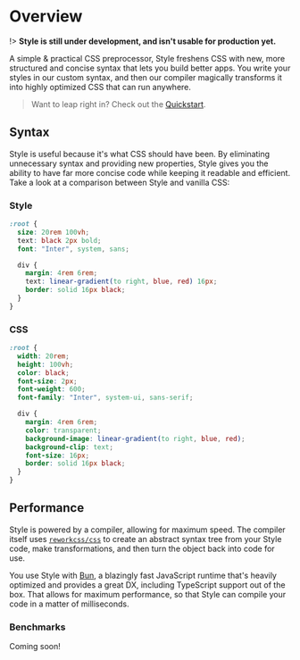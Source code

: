 # Overview

!> **Style is still under development, and isn't usable for production yet.**

A simple &amp; practical CSS preprocessor, Style freshens CSS with new, more structured and concise syntax that lets you build better apps. You write your styles in our custom syntax, and then our compiler magically transforms it into highly optimized CSS that can run anywhere.

> Want to leap right in? Check out the [Quickstart](getting-started/quickstart.md).

## Syntax

Style is useful because it's what CSS should have been. By eliminating unnecessary syntax and providing new properties, Style gives you the ability to have far more concise code while keeping it readable and efficient. Take a look at a comparison between Style and vanilla CSS:

<!-- tabs:start -->

### **Style**

```css
:root {
  size: 20rem 100vh;
  text: black 2px bold;
  font: "Inter", system, sans;

  div {
    margin: 4rem 6rem;
    text: linear-gradient(to right, blue, red) 16px;
    border: solid 16px black;
  }
}
```

### **CSS**

```css
:root {
  width: 20rem;
  height: 100vh;
  color: black;
  font-size: 2px;
  font-weight: 600;
  font-family: "Inter", system-ui, sans-serif;

  div {
    margin: 4rem 6rem;
    color: transparent;
    background-image: linear-gradient(to right, blue, red);
    background-clip: text;
    font-size: 16px;
    border: solid 16px black;
  }
}
```

<!-- tabs:end -->

## Performance

Style is powered by a compiler, allowing for maximum speed. The compiler itself uses [`reworkcss/css`](https://github.com/reworkcss/css) to create an abstract syntax tree from your Style code, make transformations, and then turn the object back into code for use.

You use Style with [Bun](https://bun.sh/), a blazingly fast JavaScript runtime that's heavily optimized and provides a great DX, including TypeScript support out of the box. That allows for maximum performance, so that Style can compile your code in a matter of milliseconds.

### Benchmarks

Coming soon!

